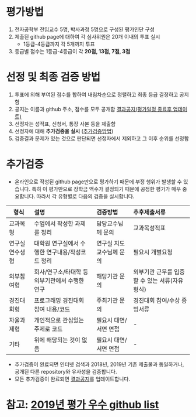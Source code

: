 # 평가방법
1. 전자공학부 전임교수 5명, 박사과정 5명으로 구성된 평가인단 구성
1. 제출된 github page에 대하여 각 심사위원은 20개 이내의 투표 실시
   * 1등급-4등급까지 각 5개까지 투표
1. 등급별 점수는 1등급-4등급이 각 __20점, 13점, 7점, 3점__
    
# 선정 및 최종 검증 방법
1. 투표에 의해 부여된 점수를 합하여 내림차순으로 정렬하고 최종 등급 결정하고 공지함
1. 공지는 이름과 github 주소, 점수를 모두 공개함 [결과공지(평가일정 종료후 업데이트)](results.md)
1. 선정자는 성적표, 신청서, 통장 사본 등을 제출함
1. 선정자에 대해 __추가검증을 실시__ ([추가검증방법](#추가검증))
1. 검증결과 문제가 있는 것으로 판단되면 선정자에서 제외하고 그 이후 순위를 선정함

# 추가검증
* 온라인으로 작성된 github page만으로 평가하기 때문에 부정 행위가 발생할 수 있습니다. 특히 이 평가만으로 장학금 액수가 결정되기 때문에 공정한 평가가 매우 중요합니다.
  따라서 각 유형별로 다음의 검증을 실시합니다.

| 형식 | 설명 | 검증방법 | 추후제출서류 |
|---|:---|:---|:---|
| 교과목형 | 수업에서 작성한 과제를 정리 | 담당교수님께 문의 | 교과목성적표 |
| 연구실연수생형 | 대학원 연구실에서 수행한 연구내용/작성코드 정리 | 연구실 지도교수님께 문의 | 필요시 개별요청 |
| 외부참여형 | 회사/연구소/타대학 등 외부기관에서 수행한 연구 | 해당기관 문의  | 외부기관 근무를 입증할 수 있는 서류(자유형식) |
| 경진대회형 | 프로그래밍 경진대회 참여 내용/코드 | 주최기관 문의  | 경진대회 참여/수상 증빙서류 |
| 자율과제형 | 개인적으로 관심있는 주제로 코드 | 필요시 대면/서면 면접 | - |
| 기타 | 위에 해당되는 것이 없음 | 필요시 대면/서면 면접 | - |

* 추가검증이 완료되면 인터넷 검색과 2018년, 2019년 기존 제출물과 동일하거나, 공개된 다른 repository와 유사성을 검증합니다.
* 모든 추가검증이 완료되면 [결과공지](results.md)를 업데이트합니다.


# 참고: [2019년 평가 우수 github list](example_submissions_2019.md)
